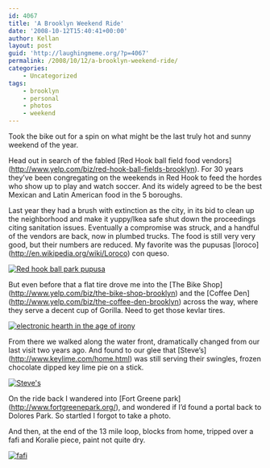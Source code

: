 ```yaml
---
id: 4067
title: 'A Brooklyn Weekend Ride'
date: '2008-10-12T15:40:41+00:00'
author: Kellan
layout: post
guid: 'http://laughingmeme.org/?p=4067'
permalink: /2008/10/12/a-brooklyn-weekend-ride/
categories:
    - Uncategorized
tags:
    - brooklyn
    - personal
    - photos
    - weekend
---
```


Took the bike out for a spin on what might be the last truly hot and sunny weekend of the year.

Head out in search of the fabled \[Red Hook ball field food vendors\](http://www.yelp.com/biz/red-hook-ball-fields-brooklyn). For 30 years they’ve been congregating on the weekends in Red Hook to feed the hordes who show up to play and watch soccer. And its widely agreed to be the best Mexican and Latin American food in the 5 boroughs.

Last year they had a brush with extinction as the city, in its bid to clean up the neighborhood and make it yuppy/Ikea safe shut down the proceedings citing sanitation issues. Eventually a compromise was struck, and a handful of the vendors are back, now in plumbed trucks. The food is still very very good, but their numbers are reduced. My favorite was the pupusas \[loroco\](http://en.wikipedia.org/wiki/Loroco) con queso.

[![Red hook ball park pupusa](http://farm4.static.flickr.com/3045/2932340770_d3b6c594fb.jpg)](http://www.flickr.com/photos/kellan/2932340770/ "Red hook ball park pupusa by kellan, on Flickr")

But even before that a flat tire drove me into the \[The Bike Shop\](http://www.yelp.com/biz/the-bike-shop-brooklyn) and the \[Coffee Den\](http://www.yelp.com/biz/the-coffee-den-brooklyn) across the way, where they serve a decent cup of Gorilla. Need to get those kevlar tires.

[![electronic hearth in the age of irony](http://farm4.static.flickr.com/3073/2931327187_dea4d4b89f.jpg)](http://www.flickr.com/photos/kellan/2931327187/ "electronic hearth in the age of irony by kellan, on Flickr")

From there we walked along the water front, dramatically changed from our last visit two years ago. And found to our glee that \[Steve’s\](http://www.keylime.com/home.html) was still serving their swingles, frozen chocolate dipped key lime pie on a stick.

[![Steve's](http://farm4.static.flickr.com/3193/2932550558_e45c517406.jpg)](http://www.flickr.com/photos/kellan/2932550558/ "Steve's by kellan, on Flickr")

On the ride back I wandered into \[Fort Greene park\](http://www.fortgreenepark.org/), and wondered if I’d found a portal back to Dolores Park. So startled I forgot to take a photo.

And then, at the end of the 13 mile loop, blocks from home, tripped over a fafi and Koralie piece, paint not quite dry.

[![fafi](http://farm4.static.flickr.com/3213/2931884369_d85bd0f08f.jpg)](http://www.flickr.com/photos/kellan/2931884369/ "fafi by kellan, on Flickr")